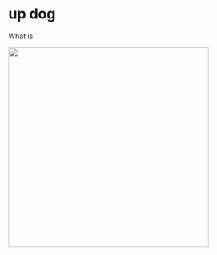 # up dog

What is

[<img src="https://hcti.io/v1/image/6a73d3da-02ca-4f4c-b597-419802fa8b43" width="400">](https://twitter.com/mscccc/status/1271833482520494081)
